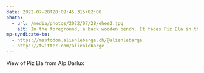 ```yaml
---
date: 2022-07-28T20:09:45.315+02:00
photo:
  - url: /media/photos/2022/07/28/ehee2.jpg
    alt: In the foreground, a back wooden bench. It faces Piz Ela in the background.
mp-syndicate-to:
  - https://mastodon.alienlebarge.ch/@alienlebarge
  - https://twitter.com/alienlebarge
---
```

View of Piz Ela from Alp Darlux

